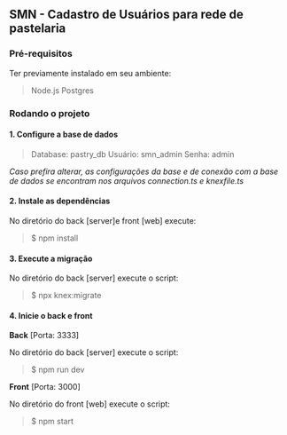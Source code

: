 ## SMN - Cadastro de Usuários para rede de pastelaria

### Pré-requisitos

Ter previamente instalado em seu ambiente:

> Node.js
> Postgres

### Rodando o projeto

#### 1. Configure a base de dados

> Database: pastry_db
> Usuário: smn_admin
> Senha: admin

*Caso prefira alterar, as configurações da base e de conexão com a base de dados se encontram nos arquivos connection.ts e knexfile.ts*



#### 2. Instale as dependências

No diretório do back [server]e front [web] execute:

> $ npm install



#### 3. Execute a migração

No diretório do back [server] execute o script:

> $ npx knex:migrate



#### 4. Inicie o back e front

**Back** [Porta: 3333]

No diretório do back [server] execute o script:

> $ npm run dev



**Front** [Porta: 3000]

No diretório do front [web] execute o script:

> $ npm start
